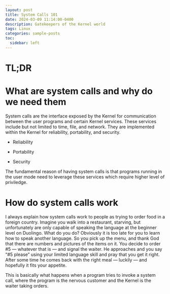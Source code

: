 ```yaml
---
layout: post
title: System Calls 101
date: 2024-03-09 11:14:00-0400
description: Gatekeepers of the Kernel world
tags: Linux
categories: sample-posts
toc:
  sidebar: left
---
```


# TL;DR

# What are system calls and why do we need them

System calls are the interface exposed by the Kernel for communication between the user programs and certain Kernel services. These services include but not limited to time, file, and network. They are implemented within the Kernel for reliability, portability, and security. 

* Reliability

* Portability

* Security 

The fundamental reason of having system calls is that programs running in the user mode need to leverage these services which require higher level of priviledge. 

<!-- (a) These services are shared by all processes in the operating system and  The program running in user space need to leverage the services provided by the Kernel, and (b)  -->

# How do system calls work

I always explain how system calls work to people as trying to order food in a foreign country. Imagine you walk into a restaurant, starving, but unfortunately are only capable of speaking the language at the beginner level on Duolingo. What do you do? Obviously it is too late for you to learn how to speak another language. So you pick up the menu, and thank God that there are numbers and pictures of the items on it. You decide to order #5 — whatever that is — and signal the waiter. He approaches and you say “#5 please” using your limited language skill and pray that you get it right. After some time he comes back with the right meal — luckily — and hopefully it fits your appetite. 

This is basically what happens when a program tries to invoke a system call, where the program is the nervous customer and the Kernel is the waiter taking orders. 